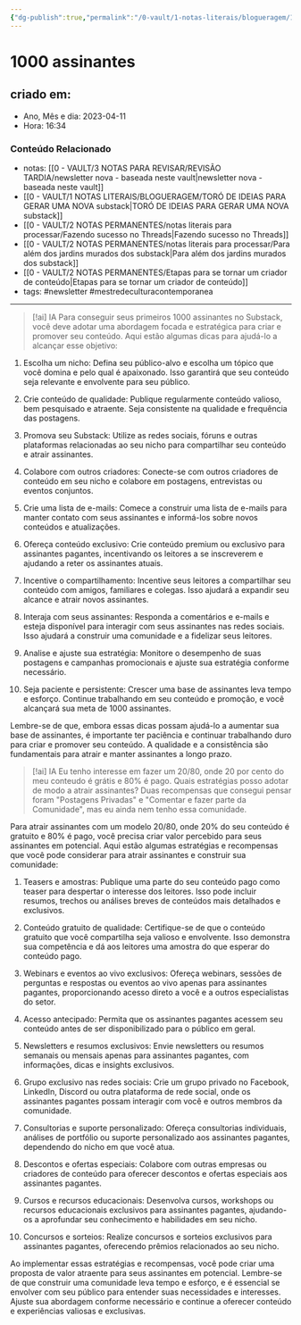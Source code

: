 ```yaml
---
{"dg-publish":true,"permalink":"/0-vault/1-notas-literais/blogueragem/1000-assinantes/","tags":["newsletter","mestredeculturacontemporanea"],"dgHomeLink":true,"dgShowLocalGraph":true,"dgShowFileTree":true,"dgEnableSearch":true,"noteIcon":""}
---
```


# 1000 assinantes

## criado em: 
-  Ano, Mês e dia: 2023-04-11
- Hora: 16:34

### Conteúdo Relacionado
- notas: [[0 - VAULT/3 NOTAS PARA REVISAR/REVISÃO TARDIA/newsletter nova - baseada neste vault\|newsletter nova - baseada neste vault]]
- [[0 - VAULT/1 NOTAS LITERAIS/BLOGUERAGEM/TORÓ DE IDEIAS PARA GERAR UMA NOVA substack\|TORÓ DE IDEIAS PARA GERAR UMA NOVA substack]]
- [[0 - VAULT/2 NOTAS PERMANENTES/notas literais para processar/Fazendo sucesso no Threads\|Fazendo sucesso no Threads]]
- [[0 - VAULT/2 NOTAS PERMANENTES/notas literais para processar/Para além dos jardins  murados dos substack\|Para além dos jardins  murados dos substack]]
- [[0 - VAULT/2 NOTAS PERMANENTES/Etapas para se tornar um criador de conteúdo\|Etapas para se tornar um criador de conteúdo]]
- tags: #newsletter #mestredeculturacontemporanea 
---

> [!ai] IA
> Para conseguir seus primeiros 1000 assinantes no Substack, você deve adotar uma abordagem focada e estratégica para criar e promover seu conteúdo. Aqui estão algumas dicas para ajudá-lo a alcançar esse objetivo:

1.  Escolha um nicho: Defina seu público-alvo e escolha um tópico que você domina e pelo qual é apaixonado. Isso garantirá que seu conteúdo seja relevante e envolvente para seu público.
    
2.  Crie conteúdo de qualidade: Publique regularmente conteúdo valioso, bem pesquisado e atraente. Seja consistente na qualidade e frequência das postagens.
    
3.  Promova seu Substack: Utilize as redes sociais, fóruns e outras plataformas relacionadas ao seu nicho para compartilhar seu conteúdo e atrair assinantes.
    
4.  Colabore com outros criadores: Conecte-se com outros criadores de conteúdo em seu nicho e colabore em postagens, entrevistas ou eventos conjuntos.
    
5.  Crie uma lista de e-mails: Comece a construir uma lista de e-mails para manter contato com seus assinantes e informá-los sobre novos conteúdos e atualizações.
    
6.  Ofereça conteúdo exclusivo: Crie conteúdo premium ou exclusivo para assinantes pagantes, incentivando os leitores a se inscreverem e ajudando a reter os assinantes atuais.
    
7.  Incentive o compartilhamento: Incentive seus leitores a compartilhar seu conteúdo com amigos, familiares e colegas. Isso ajudará a expandir seu alcance e atrair novos assinantes.
    
8.  Interaja com seus assinantes: Responda a comentários e e-mails e esteja disponível para interagir com seus assinantes nas redes sociais. Isso ajudará a construir uma comunidade e a fidelizar seus leitores.
    
9.  Analise e ajuste sua estratégia: Monitore o desempenho de suas postagens e campanhas promocionais e ajuste sua estratégia conforme necessário.
    
10.  Seja paciente e persistente: Crescer uma base de assinantes leva tempo e esforço. Continue trabalhando em seu conteúdo e promoção, e você alcançará sua meta de 1000 assinantes.
    

Lembre-se de que, embora essas dicas possam ajudá-lo a aumentar sua base de assinantes, é importante ter paciência e continuar trabalhando duro para criar e promover seu conteúdo. A qualidade e a consistência são fundamentais para atrair e manter assinantes a longo prazo.


> [!ai] IA
> Eu tenho interesse em fazer um 20/80, onde 20 por cento do meu conteudo é grátis e 80% é pago. Quais estratégias posso adotar de modo a atrair assinantes? Duas recompensas que consegui pensar foram "Postagens Privadas" e "Comentar e fazer parte da Comunidade", mas eu ainda nem tenho essa comunidade.

Para atrair assinantes com um modelo 20/80, onde 20% do seu conteúdo é gratuito e 80% é pago, você precisa criar valor percebido para seus assinantes em potencial. Aqui estão algumas estratégias e recompensas que você pode considerar para atrair assinantes e construir sua comunidade:

1.  Teasers e amostras: Publique uma parte do seu conteúdo pago como teaser para despertar o interesse dos leitores. Isso pode incluir resumos, trechos ou análises breves de conteúdos mais detalhados e exclusivos.
    
2.  Conteúdo gratuito de qualidade: Certifique-se de que o conteúdo gratuito que você compartilha seja valioso e envolvente. Isso demonstra sua competência e dá aos leitores uma amostra do que esperar do conteúdo pago.
    
3.  Webinars e eventos ao vivo exclusivos: Ofereça webinars, sessões de perguntas e respostas ou eventos ao vivo apenas para assinantes pagantes, proporcionando acesso direto a você e a outros especialistas do setor.
    
4.  Acesso antecipado: Permita que os assinantes pagantes acessem seu conteúdo antes de ser disponibilizado para o público em geral.
    
5.  Newsletters e resumos exclusivos: Envie newsletters ou resumos semanais ou mensais apenas para assinantes pagantes, com informações, dicas e insights exclusivos.
    
6.  Grupo exclusivo nas redes sociais: Crie um grupo privado no Facebook, LinkedIn, Discord ou outra plataforma de rede social, onde os assinantes pagantes possam interagir com você e outros membros da comunidade.
    
7.  Consultorias e suporte personalizado: Ofereça consultorias individuais, análises de portfólio ou suporte personalizado aos assinantes pagantes, dependendo do nicho em que você atua.
    
8.  Descontos e ofertas especiais: Colabore com outras empresas ou criadores de conteúdo para oferecer descontos e ofertas especiais aos assinantes pagantes.
    
9.  Cursos e recursos educacionais: Desenvolva cursos, workshops ou recursos educacionais exclusivos para assinantes pagantes, ajudando-os a aprofundar seu conhecimento e habilidades em seu nicho.
    
10.  Concursos e sorteios: Realize concursos e sorteios exclusivos para assinantes pagantes, oferecendo prêmios relacionados ao seu nicho.
    

Ao implementar essas estratégias e recompensas, você pode criar uma proposta de valor atraente para seus assinantes em potencial. Lembre-se de que construir uma comunidade leva tempo e esforço, e é essencial se envolver com seu público para entender suas necessidades e interesses. Ajuste sua abordagem conforme necessário e continue a oferecer conteúdo e experiências valiosas e exclusivas.
